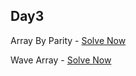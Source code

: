 ## Day3
Array By Parity - [Solve Now](https://leetcode.com/problems/sort-array-by-parity/description/)

Wave Array - [Solve Now](https://practice.geeksforgeeks.org/problems/wave-array-1587115621/1)
